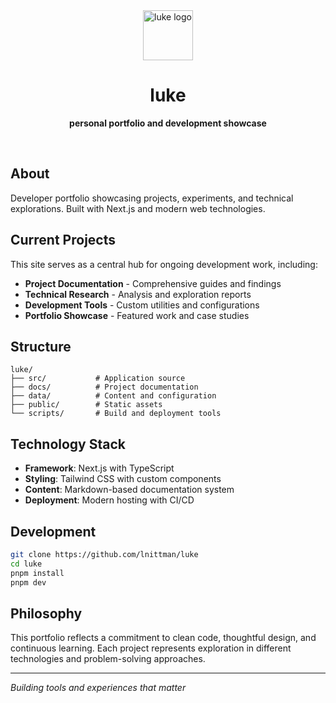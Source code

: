 <div align="center">
  <img src="https://v3.fal.media/files/elephant/mYYjRJnxFbXKZqx-BeNit.png" alt="luke logo" width="80" height="80">
  
  # luke
  
  **personal portfolio and development showcase**
</div>

<br>

## About

Developer portfolio showcasing projects, experiments, and technical explorations. Built with Next.js and modern web technologies.

## Current Projects

This site serves as a central hub for ongoing development work, including:

- **Project Documentation** - Comprehensive guides and findings
- **Technical Research** - Analysis and exploration reports  
- **Development Tools** - Custom utilities and configurations
- **Portfolio Showcase** - Featured work and case studies

## Structure

```
luke/
├── src/           # Application source
├── docs/          # Project documentation  
├── data/          # Content and configuration
├── public/        # Static assets
└── scripts/       # Build and deployment tools
```

## Technology Stack

- **Framework**: Next.js with TypeScript
- **Styling**: Tailwind CSS with custom components
- **Content**: Markdown-based documentation system
- **Deployment**: Modern hosting with CI/CD

## Development

```bash
git clone https://github.com/lnittman/luke
cd luke
pnpm install
pnpm dev
```

## Philosophy

This portfolio reflects a commitment to clean code, thoughtful design, and continuous learning. Each project represents exploration in different technologies and problem-solving approaches.

---

*Building tools and experiences that matter*